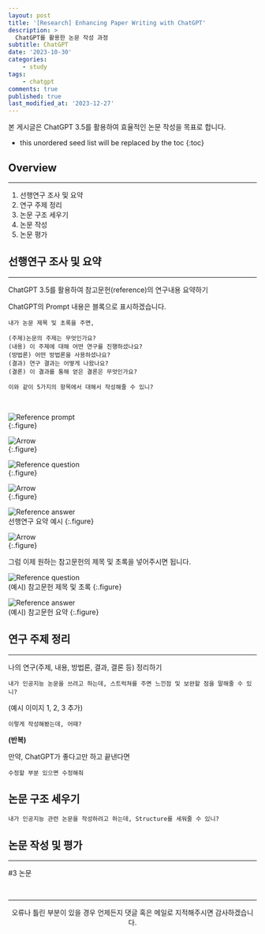 ```yaml
---
layout: post
title: '[Research] Enhancing Paper Writing with ChatGPT'
description: >
  ChatGPT를 활용한 논문 작성 과정
subtitle: ChatGPT
date: '2023-10-30'
categories:
    - study
tags:
    - chatgpt
comments: true
published: true
last_modified_at: '2023-12-27'
---
```


본 게시글은 ChatGPT 3.5를 활용하여 효율적인 논문 작성을 목표로 합니다.

* this unordered seed list will be replaced by the toc
{:toc}

## Overview

***

1. 선행연구 조사 및 요약
2. 연구 주제 정리
3. 논문 구조 세우기
4. 논문 작성
5. 논문 평가
   
## 선행연구 조사 및 요약

***

ChatGPT 3.5를 활용하여 참고문헌(reference)의 연구내용 요약하기
   
ChatGPT의 Prompt 내용은 블록으로 표시하겠습니다.
   
```
내가 논문 제목 및 초록을 주면,

(주제)논문의 주제는 무엇인가요?
(내용) 이 주제에 대해 어떤 연구를 진행하셨나요?
(방법론) 어떤 방법론을 사용하셨나요?
(결과) 연구 결과는 어떻게 나왔나요?
(결론) 이 결과를 통해 얻은 결론은 무엇인가요?

이와 같이 5가지의 항목에서 대해서 작성해줄 수 있니?
```
<br>

![Reference prompt](https://cdn.jsdelivr.net/gh/HayoonSong/Images-for-Github-Pages/study/research/2023-10-30-chatgpt4/1_reference/1-1_reference_prompt.png?raw=true)   
{:.figure}

![Arrow](https://cdn.jsdelivr.net/gh/HayoonSong/Images-for-Github-Pages/study/research/2023-10-30-chatgpt4/arrow1.png?raw=true)   
{:.figure}

![Reference question](https://cdn.jsdelivr.net/gh/HayoonSong/Images-for-Github-Pages/study/research/2023-10-30-chatgpt4/1_reference/1-2_reference_question.png?raw=true)   
{:.figure}

![Arrow](https://cdn.jsdelivr.net/gh/HayoonSong/Images-for-Github-Pages/study/research/2023-10-30-chatgpt4/arrow2.png?raw=true)   
{:.figure}

![Reference answer](https://cdn.jsdelivr.net/gh/HayoonSong/Images-for-Github-Pages/study/research/2023-10-30-chatgpt4/1_reference/1-3_reference_answer.png?raw=true)   
선행연구 요약 예시
{:.figure}

![Arrow](https://cdn.jsdelivr.net/gh/HayoonSong/Images-for-Github-Pages/study/research/2023-10-30-chatgpt4/arrow3.png?raw=true)   
{:.figure}


그럼 이제 원하는 참고문헌의 제목 및 초록을 넣어주시면 됩니다.

![Reference question](https://cdn.jsdelivr.net/gh/HayoonSong/Images-for-Github-Pages/study/research/2023-10-30-chatgpt4/1-2_reference_question.png?raw=true)   
(예시) 참고문헌 제목 및 초록
{:.figure}

![Reference answer](https://cdn.jsdelivr.net/gh/HayoonSong/Images-for-Github-Pages/study/research/2023-10-30-chatgpt4/1-3_reference_answer.png?raw=true)   
(예시) 참고문헌 요약
{:.figure}

## 연구 주제 정리

***

나의 연구(주제, 내용, 방법론, 결과, 결론 등) 정리하기

`내가 인공지능 논문을 쓰려고 하는데, 스트럭쳐를 주면 느낀점 및 보완할 점을 말해줄 수 있니?`

(예시 이미지 1, 2, 3 추가)

`이렇게 작성해봤는데, 어때?` 

**(반복)**   

만약, ChatGPT가 좋다고만 하고 끝낸다면

`수정할 부분 있으면 수정해줘`


## 논문 구조 세우기

`내가 인공지능 관련 논문을 작성하려고 하는데, Structure를 세워줄 수 있니?`


## 논문 작성 및 평가

***


#3 논문 









<br>

***

<center>오류나 틀린 부분이 있을 경우 언제든지 댓글 혹은 메일로 지적해주시면 감사하겠습니다.</center>